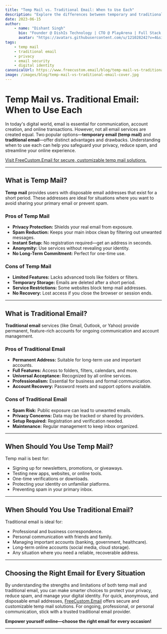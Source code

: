 ```yaml
---
title: "Temp Mail vs. Traditional Email: When to Use Each"
description: "Explore the differences between temporary and traditional email services, their pros and cons, and discover which option best suits your needs. Learn how to protect your privacy and manage your digital footprint effectively."
date: 2023-06-15
author:
    - name: "Dishant Singh"
      bio: "Founder @ DishIs Technology | CTO @ PlayArena | Full Stack & Python Developer | ML/ DL Developer | Problem Solver | Math & Science Teacher"
      avatar: "https://avatars.githubusercontent.com/u/121028242?v=4&size=64"
tags:
    - temp mail
    - traditional email
    - privacy
    - email security
    - digital identity
canonicalUrl: https://www.freecustom.email/blog/temp-mail-vs-traditional-email
image: /images/blog/temp-mail-vs-traditional-email-cover.jpg
---
```


# Temp Mail vs. Traditional Email: When to Use Each

In today's digital world, email is essential for communication, account creation, and online transactions. However, not all email services are created equal. Two popular options—**temporary email (temp mail)** and **traditional email**—offer distinct advantages and drawbacks. Understanding when to use each can help you safeguard your privacy, reduce spam, and streamline your online experience.

[Visit FreeCustom.Email for secure, customizable temp mail solutions.](https://www.freecustom.email)

---

## What is Temp Mail?

**Temp mail** provides users with disposable email addresses that exist for a short period. These addresses are ideal for situations where you want to avoid sharing your primary email or prevent spam.

### Pros of Temp Mail

- **Privacy Protection:** Shields your real email from exposure.
- **Spam Reduction:** Keeps your main inbox clean by filtering out unwanted messages.
- **Instant Setup:** No registration required—get an address in seconds.
- **Anonymity:** Use services without revealing your identity.
- **No Long-Term Commitment:** Perfect for one-time use.

### Cons of Temp Mail

- **Limited Features:** Lacks advanced tools like folders or filters.
- **Temporary Storage:** Emails are deleted after a short period.
- **Service Restrictions:** Some websites block temp mail addresses.
- **No Recovery:** Lost access if you close the browser or session ends.

---

## What is Traditional Email?

**Traditional email** services (like Gmail, Outlook, or Yahoo) provide permanent, feature-rich accounts for ongoing communication and account management.

### Pros of Traditional Email

- **Permanent Address:** Suitable for long-term use and important accounts.
- **Full Features:** Access to folders, filters, calendars, and more.
- **Universal Acceptance:** Recognized by all online services.
- **Professionalism:** Essential for business and formal communication.
- **Account Recovery:** Password resets and support options available.

### Cons of Traditional Email

- **Spam Risk:** Public exposure can lead to unwanted emails.
- **Privacy Concerns:** Data may be tracked or shared by providers.
- **Setup Required:** Registration and verification needed.
- **Maintenance:** Regular management to keep inbox organized.

---

## When Should You Use Temp Mail?

Temp mail is best for:

- Signing up for newsletters, promotions, or giveaways.
- Testing new apps, websites, or online tools.
- One-time verifications or downloads.
- Protecting your identity on unfamiliar platforms.
- Preventing spam in your primary inbox.

---

## When Should You Use Traditional Email?

Traditional email is ideal for:

- Professional and business correspondence.
- Personal communication with friends and family.
- Managing important accounts (banking, government, healthcare).
- Long-term online accounts (social media, cloud storage).
- Any situation where you need a reliable, recoverable address.

---

## Choosing the Right Email for Every Situation

By understanding the strengths and limitations of both temp mail and traditional email, you can make smarter choices to protect your privacy, reduce spam, and manage your digital identity. For quick, anonymous, and disposable email addresses, [FreeCustom.Email](https://www.freecustom.email) offers secure and customizable temp mail solutions. For ongoing, professional, or personal communication, stick with a trusted traditional email provider.

**Empower yourself online—choose the right email for every occasion!**

---
